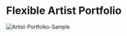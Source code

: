 # Flexible Artist Portfolio


![Artist-Portfolko-Sample](https://github.com/user-attachments/assets/0737254c-c4e2-434f-8eb4-2d86f0de92dc)
